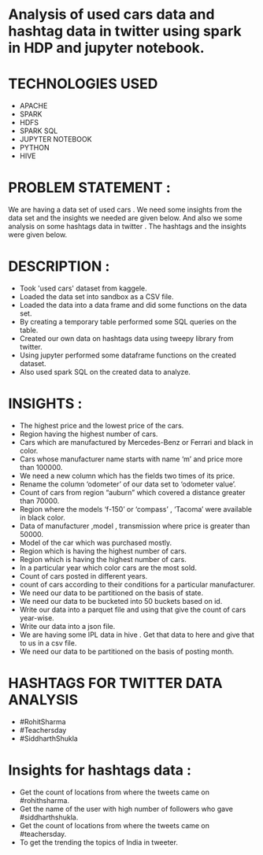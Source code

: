 # Analysis of used cars data and hashtag data in twitter using spark in HDP and jupyter notebook.

# TECHNOLOGIES USED 
* APACHE 
* SPARK
* HDFS
* SPARK SQL
* JUPYTER NOTEBOOK
* PYTHON
* HIVE

# PROBLEM STATEMENT :
We are having a data set of used cars . We need some insights from the data set and the insights we needed are  given below. And also we some analysis on some hashtags data in twitter . The hashtags and the insights were given below.

# DESCRIPTION : 
* Took 'used cars' dataset from kaggele.
* Loaded the data set into sandbox as a CSV file.
* Loaded the data into a data frame and did some functions on the data set.
* By creating a temporary table performed some SQL queries on the table.
* Created our own data on hashtags data using tweepy library from twitter.
* Using jupyter performed some dataframe functions on the created dataset.
* Also used spark SQL on the created data to analyze.

# INSIGHTS : 
* The highest price and the lowest price of the cars.
* Region having the highest number of cars.
* Cars which are manufactured by Mercedes-Benz or Ferrari and  black in color.
* Cars whose manufacturer name starts with name ‘m’ and price more than 100000.
* We need a new column which has the fields two times of its price.
* Rename the column ‘odometer’ of our data set to ‘odometer value’.
* Count of cars from region “auburn” which covered a distance greater than  70000.
* Region where the models ‘f-150’ or ‘compass’ , ‘Tacoma’ were available in black color. 
* Data of manufacturer ,model , transmission where price is greater than 50000.
* Model of the car which was purchased mostly.
* Region which is having the highest number of cars.
* Region which is having the highest number of cars.
* In a particular year which color cars are the most sold.
* Count of cars posted in different years.
* count of cars according to their conditions for a particular manufacturer.
* We need our data to be partitioned on the basis of state.
* We need our data to be bucketed into 50 buckets based on id.
* Write our  data into a parquet file and using that give the count of cars year-wise.
* Write our  data into a json file.
* We are having some IPL data in hive . Get that data to here and give that to us in a csv file.
* We need our data to be partitioned on the basis of posting month.

# HASHTAGS FOR TWITTER DATA ANALYSIS
* #RohitSharma
* #Teachersday
* #SiddharthShukla

# Insights for hashtags data : 
* Get the count of locations from where the tweets came on #rohithsharma.
* Get the name of the user with high number of followers who gave #siddharthshukla.
* Get the count of locations from where the tweets came on #teachersday.
* To get the trending the topics of India in tweeter.
